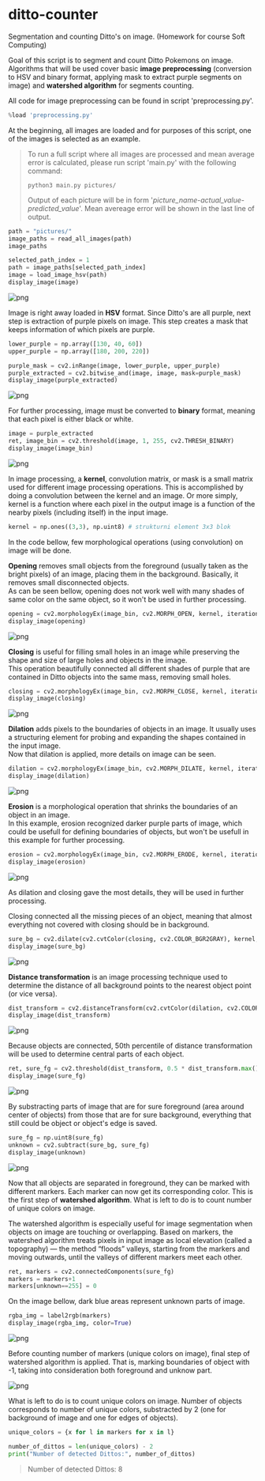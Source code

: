 # ditto-counter
Segmentation and counting Ditto's on image. (Homework for course Soft Computing) 

Goal of this script is to segment and count Ditto Pokemons on image. Algorithms that will be used cover basic **image preprocessing** (conversion to HSV and binary format, applying mask to extract purple segments on image) and **watershed algorithm** for segments counting.

All code for image preprocessing can be found in script 'preprocessing.py'.


```python
%load 'preprocessing.py'
```

At the beginning, all images are loaded and for purposes of this script, one of the images is selected as an example.

> To run a full script where all images are processed and mean average error is calculated, please run script 'main.py' with the following command:  
> ```shell
> python3 main.py pictures/
> ```
> Output of each picture will be in form '*picture_name*-*actual_value*-*predicted_value*'. Mean avereage error will be shown in the last line of output.



```python
path = "pictures/"
image_paths = read_all_images(path)
image_paths
```


```python
selected_path_index = 1
path = image_paths[selected_path_index]
image = load_image_hsv(path)
display_image(image)
```


    
![png](README_files/README_7_0.png)
    


Image is right away loaded in **HSV** format. Since Ditto's are all purple, next step is extraction of purple pixels on image. This step creates a mask that keeps information of which pixels are purple.


```python
lower_purple = np.array([130, 40, 60]) 
upper_purple = np.array([180, 200, 220])
```


```python
purple_mask = cv2.inRange(image, lower_purple, upper_purple)
purple_extracted = cv2.bitwise_and(image, image, mask=purple_mask)
display_image(purple_extracted)
```


    
![png](README_files/README_10_0.png)
    


For further processing, image must be converted to **binary** format, meaning that each pixel is either black or white.


```python
image = purple_extracted
ret, image_bin = cv2.threshold(image, 1, 255, cv2.THRESH_BINARY)
display_image(image_bin)
```


    
![png](README_files/README_12_0.png)
    


In image processing, a **kernel**, convolution matrix, or mask is a small matrix used for different image processing operations. This is accomplished by doing a convolution between the kernel and an image. Or more simply, kernel is a function where each pixel in the output image is a function of the nearby pixels (including itself) in the input image.


```python
kernel = np.ones((3,3), np.uint8) # strukturni element 3x3 blok
```

In the code bellow, few morphological operations (using convolution) on image will be done.  

**Opening** removes small objects from the foreground (usually taken as the bright pixels) of an image, placing them in the background. Basically, it removes small disconnected objects.  
As can be seen bellow, opening does not work well with many shades of same color on the same object, so it won't be used in further processing.


```python
opening = cv2.morphologyEx(image_bin, cv2.MORPH_OPEN, kernel, iterations = 3) 
display_image(opening)
```


    
![png](README_files/README_17_0.png)
    


**Closing** is useful for filling small holes in an image while preserving the shape and size of large holes and objects in the image.  
This operation beautifully connected all different shades of purple that are contained in Ditto objects into the same mass, removing small holes.


```python
closing = cv2.morphologyEx(image_bin, cv2.MORPH_CLOSE, kernel, iterations = 3)
display_image(closing)
```


    
![png](README_files/README_19_0.png)
    


**Dilation** adds pixels to the boundaries of objects in an image. It usually uses a structuring element for probing and expanding the shapes contained in the input image.  
Now that dilation is applied, more details on image can be seen.


```python
dilation = cv2.morphologyEx(image_bin, cv2.MORPH_DILATE, kernel, iterations = 6) 
display_image(dilation)
```


    
![png](README_files/README_21_0.png)
    


**Erosion** is a morphological operation that shrinks the boundaries of an object in an image.  
In this example, erosion recognized darker purple parts of image, which could be usefull for defining boundaries of objects, but won't be usefull in this example for further processing. 


```python
erosion = cv2.morphologyEx(image_bin, cv2.MORPH_ERODE, kernel, iterations = 1) 
display_image(erosion)
```


    
![png](README_files/README_23_0.png)
    


As dilation and closing gave the most details, they will be used in further processing.

Closing connected all the missing pieces of an object, meaning that almost everything not covered with closing should be in background.


```python
sure_bg = cv2.dilate(cv2.cvtColor(closing, cv2.COLOR_BGR2GRAY), kernel, iterations=3)
display_image(sure_bg)
```


    
![png](README_files/README_26_0.png)
    


**Distance transformation** is an image processing technique used to determine the distance of all background points to the nearest object point (or vice versa).


```python
dist_transform = cv2.distanceTransform(cv2.cvtColor(dilation, cv2.COLOR_RGB2GRAY), cv2.DIST_L2, maskSize=5) 
display_image(dist_transform)
```


    
![png](README_files/README_28_0.png)
    


Because objects are connected, 50th percentile of distance transformation will be used to determine central parts of each object. 


```python
ret, sure_fg = cv2.threshold(dist_transform, 0.5 * dist_transform.max(), 255, 0) 
display_image(sure_fg)
```


    
![png](README_files/README_30_0.png)
    


By substracting parts of image that are for sure foreground (area around center of objects) from those that are for sure background, everything that still could be object or object's edge is saved.


```python
sure_fg = np.uint8(sure_fg)
unknown = cv2.subtract(sure_bg, sure_fg)
display_image(unknown)
```


    
![png](README_files/README_32_0.png)
    


Now that all objects are separated in foreground, they can be marked with different markers. Each marker can now get its corresponding color. This is the first step of **watershed algorithm**. What is left to do is to count number of unique colors on image.   

The watershed algorithm is especially useful for image segmentation when objects on image are touching or overlapping. Based on markers, the watershed algorithm treats pixels in input image as local elevation (called a topography) — the method “floods” valleys, starting from the markers and moving outwards, until the valleys of different markers meet each other. 


```python
ret, markers = cv2.connectedComponents(sure_fg)
markers = markers+1
markers[unknown==255] = 0
```

On the image bellow, dark blue areas represent unknown parts of image.


```python
rgba_img = label2rgb(markers)
display_image(rgba_img, color=True)
```


    
![png](README_files/README_36_0.png)
    


Before counting number of markers (unique colors on image), final step of watershed algorithm is applied. That is, marking boundaries of object with -1, taking into consideration both foreground and unknow part.

    
![png](README_files/README_38_0.png)
    


What is left to do is to count unique colors on image. Number of objects corresponds to number of unique colors, substracted by 2 (one for background of image and one for edges of objects).


```python
unique_colors = {x for l in markers for x in l}
```


```python
number_of_dittos = len(unique_colors) - 2
print("Number of detected Dittos:", number_of_dittos)
```

> Number of detected Dittos: 8

